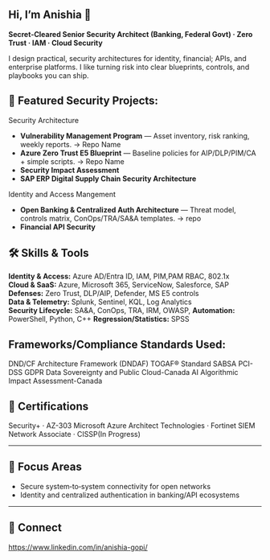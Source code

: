 ## Hi, I’m Anishia 👋

**Secret‑Cleared Senior Security Architect (Banking, Federal Govt) · Zero Trust · IAM · Cloud Security**

I design practical, security architectures for identity, financial; APIs, and enterprise platforms. I like turning risk into clear blueprints, controls, and playbooks you can ship.

 ## 🔐 Featured Security Projects:
 
Security Architecture
- **Vulnerability Management Program** — Asset inventory, risk ranking, weekly reports. → Repo Name
- **Azure Zero Trust E5 Blueprint** — Baseline policies for AIP/DLP/PIM/CA + simple scripts. → Repo Name
- **Security Impact Assessment**
- **SAP ERP Digital Supply Chain Security Architecture**
  
 Identity and Access Mangement 
- **Open Banking & Centralized Auth Architecture** — Threat model, controls matrix, ConOps/TRA/SA&A templates. → repo
- **Financial API Security**

## 🛠️ Skills & Tools
**Identity & Access:** Azure AD/Entra ID, IAM, PIM,PAM RBAC, 802.1x  
**Cloud & SaaS:** Azure, Microsoft 365, ServiceNow, Salesforce, SAP  
**Defenses:** Zero Trust, DLP/AIP, Defender, MS E5 controls  
**Data & Telemetry:** Splunk, Sentinel, KQL, Log Analytics  
**Security Lifecycle:** SA&A, ConOps, TRA, IRM, OWASP, 
**Automation:** PowerShell, Python, C++
**Regression/Statistics:** SPSS

## Frameworks/Compliance Standards Used:
DND/CF Architecture Framework (DNDAF)
TOGAF® Standard
SABSA
PCI-DSS
GDPR
Data Sovereignty and Public Cloud-Canada
AI Algorithmic Impact Assessment-Canada

## 📜 Certifications
Security+ · AZ-303 Microsoft Azure Architect Technologies · Fortinet SIEM Network Associate · CISSP(In Progress)

---

## 🎯 Focus Areas
- Secure system‑to‑system connectivity for open networks  
- Identity and centralized authentication in banking/API ecosystems  


---

## 🤝 Connect
https://www.linkedin.com/in/anishia-gopi/
